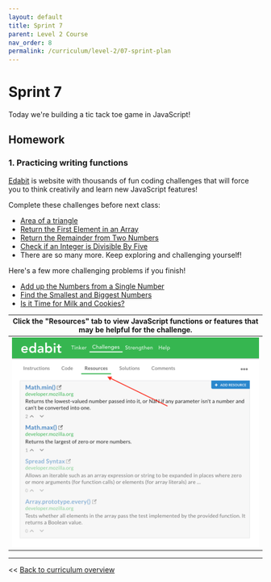 ```yaml
---
layout: default
title: Sprint 7
parent: Level 2 Course
nav_order: 8
permalink: /curriculum/level-2/07-sprint-plan
---
```


# Sprint 7

Today we're building a tic tack toe game in JavaScript!

## Homework

### 1. Practicing writing functions
[Edabit](https://edabit.com/challenges/javascript) is website with thousands of fun coding challenges that will force you to think creativily and learn new JavaScript features!

Complete these challenges before next class:
 - [Area of a triangle](https://edabit.com/challenge/3CaszbdZYGN4otQD8)
 - [Return the First Element in an Array](https://edabit.com/challenge/QaApgtePE6QrCZ64o)
 - [Return the Remainder from Two Numbers](https://edabit.com/challenge/Q2j5FTFtsk7PdzrQk)
 - [Check if an Integer is Divisible By Five](https://edabit.com/challenge/iBQYbSHZGhpktLRdn)
 - There are so many more. Keep exploring and challenging yourself!

Here's a few more challenging problems if you finish!
 - [Add up the Numbers from a Single Number](https://edabit.com/challenge/4gzDuDkompAqujpRi)
 - [Find the Smallest and Biggest Numbers](https://edabit.com/challenge/Q3n42rEWanZSTmsJm)
 - [Is it Time for Milk and Cookies?](https://edabit.com/challenge/hPWnaSckJke5FXNEH)
 
| Click the "Resources" tab to view JavaScript functions or features that may be helpful for the challenge.|
| - |
| ![resources tab](./Screen%20Shot%202019-10-23%20at%206.48.24%20PM.png) |

---
<< [Back to curriculum overview](../level-2)
